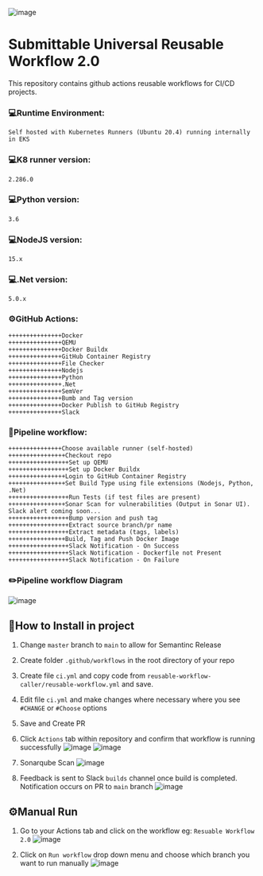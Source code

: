 ![image](https://www.libarts.colostate.edu/english/wp-content/uploads/sites/56/2019/10/Logo-Trans-Square-dc1c4a5d0772746ba773fd50374b673f.png)
# Submittable Universal Reusable Workflow 2.0

This repository contains github actions reusable workflows for CI/CD projects.

### 💻Runtime Environment: ### 
```Self hosted with Kubernetes Runners (Ubuntu 20.4) running internally in EKS```
### 💻K8 runner version: ### 
```2.286.0```
### 💻Python version: ###
```3.6```
### 💻NodeJS version: ###
```15.x```
### 💻.Net version: ###
```5.0.x```
### ⚙️GitHub Actions: ###
```
+++++++++++++++Docker
+++++++++++++++QEMU
+++++++++++++++Docker Buildx
+++++++++++++++GitHub Container Registry
+++++++++++++++File Checker
+++++++++++++++Nodejs
+++++++++++++++Python
+++++++++++++++.Net
+++++++++++++++SemVer
+++++++++++++++Bumb and Tag version
+++++++++++++++Docker Publish to GitHub Registry
+++++++++++++++Slack
```
### 👷Pipeline workflow: ###
```
+++++++++++++++Choose available runner (self-hosted)
++++++++++++++++Checkout repo
+++++++++++++++++Set up QEMU
+++++++++++++++++Set up Docker Buildx
++++++++++++++++Login to GitHub Container Registry
++++++++++++++++Set Build Type using file extensions (Nodejs, Python, .Net)
+++++++++++++++++Run Tests (if test files are present)
++++++++++++++++Sonar Scan for vulnerabilities (Output in Sonar UI). Slack alert coming soon...
+++++++++++++++++Bump version and push tag
+++++++++++++++++Extract source branch/pr name
+++++++++++++++++Extract metadata (tags, labels)
++++++++++++++++Build, Tag and Push Docker Image
+++++++++++++++++Slack Notification - On Success
+++++++++++++++++Slack Notification - Dockerfile not Present
+++++++++++++++++Slack Notification - On Failure
```

### ✏️Pipeline workflow Diagram ###
![image](https://joseph-project-files.s3.amazonaws.com/Universal+Workflow.png)

## 💾How to Install in project

1. Change ```master``` branch to ```main``` to allow for Semantinc Release

2. Create folder ```.github/workflows``` in the root directory of your repo

3. Create file ```ci.yml``` and copy code from ```reusable-workflow-caller/reusable-workflow.yml``` and save.

4. Edit file ```ci.yml``` and make changes where necessary where you see ```#CHANGE``` or ```#Choose``` options

5. Save and Create PR

6. Click ```Actions``` tab within repository and confirm that workflow is running successfully
![image](https://joseph-project-files.s3.amazonaws.com/Screen+Shot+2021-12-21+at+10.48.28+AM.png)
![image](https://joseph-project-files.s3.amazonaws.com/Screen+Shot+2021-12-23+at+7.17.39+PM.png)

7. Sonarqube Scan
![image](https://joseph-project-files.s3.amazonaws.com/Screen+Shot+2021-12-23+at+7.24.59+PM.png)

8. Feedback is sent to Slack ```builds``` channel once build is completed. Notification occurs on PR to ```main``` branch
![image](https://joseph-project-files.s3.amazonaws.com/Screen+Shot+2021-12-23+at+6.21.39+PM.png)


## ⚙️Manual Run
1. Go to your Actions tab and click on the workflow eg: ```Resuable Workflow 2.0```
![image](https://joseph-project-files.s3.amazonaws.com/Screen+Shot+2021-12-21+at+10.48.28+AM.png)

2. Click on ```Run workflow``` drop down menu and choose which branch you want to run manually
![image](https://joseph-project-files.s3.amazonaws.com/Screen+Shot+2021-12-21+at+11.27.49+AM.png)
